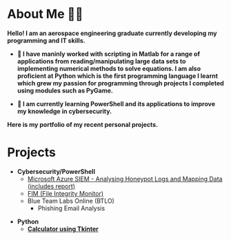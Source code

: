 <h1>About Me 🤙🏽</h1>

<b>Hello! I am an aerospace engineering graduate currently developing my programming and IT skills.

- 📖 I have maninly worked with scripting in Matlab for a range of applications from reading/manipulating large data sets to implementing numerical methods to solve equations. I am also proficient at Python which is the first programming language I learnt which grew my passion for programming through projects I completed using modules such as PyGame. 

- 🔭 I am currently learning PowerShell and its applications to improve my knowledge in cybersecurity.

Here is my portfolio of my recent personal projects.
</b>
<h1>Projects</h1>

- <b>Cybersecurity/PowerShell</b>
  - [Microsoft Azure SIEM - Analysing Honeypot Logs and Mapping Data (includes report)](https://github.com/azizgaf/Azure_SIEM)
  - [FIM (File Integrity Monitor)](https://github.com/azizgaf/FIM)
  - Blue Team Labs Online (BTLO)
    - Phishing Email Analysis
<b>

- <b>Python</b>
  - [Calculator using Tkinter](https://github.com/azizgaf/basic_calculator)


<!--
**joshmadakor1/joshmadakor1** is a ✨ _special_ ✨ repository because its `README.md` (this file) appears on your GitHub profile.

Here are some ideas to get you started:

- 🔭 I’m currently working on ...
- 🌱 I’m currently learning ...
- 👯 I’m looking to collaborate on ...
- 🤔 I’m looking for help with ...
- 💬 Ask me about ...
- 📫 How to reach me: ...
- 😄 Pronouns: ...
- ⚡ Fun fact: ...
-->
